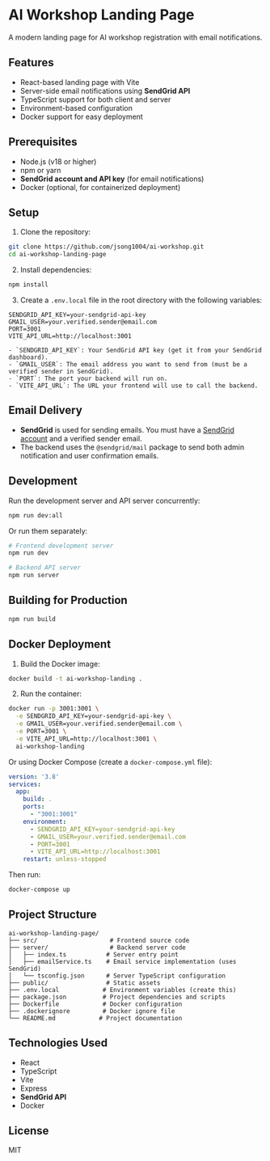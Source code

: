 # AI Workshop Landing Page

A modern landing page for AI workshop registration with email notifications.

## Features

- React-based landing page with Vite
- Server-side email notifications using **SendGrid API**
- TypeScript support for both client and server
- Environment-based configuration
- Docker support for easy deployment

## Prerequisites

- Node.js (v18 or higher)
- npm or yarn
- **SendGrid account and API key** (for email notifications)
- Docker (optional, for containerized deployment)

## Setup

1. Clone the repository:
```bash
git clone https://github.com/jsong1004/ai-workshop.git
cd ai-workshop-landing-page
```

2. Install dependencies:
```bash
npm install
```

3. Create a `.env.local` file in the root directory with the following variables:
```env
SENDGRID_API_KEY=your-sendgrid-api-key
GMAIL_USER=your.verified.sender@email.com
PORT=3001
VITE_API_URL=http://localhost:3001
```

    - `SENDGRID_API_KEY`: Your SendGrid API key (get it from your SendGrid dashboard).
    - `GMAIL_USER`: The email address you want to send from (must be a verified sender in SendGrid).
    - `PORT`: The port your backend will run on.
    - `VITE_API_URL`: The URL your frontend will use to call the backend.

## Email Delivery

- **SendGrid** is used for sending emails. You must have a [SendGrid account](https://sendgrid.com/) and a verified sender email.
- The backend uses the `@sendgrid/mail` package to send both admin notification and user confirmation emails.

## Development

Run the development server and API server concurrently:
```bash
npm run dev:all
```

Or run them separately:
```bash
# Frontend development server
npm run dev

# Backend API server
npm run server
```

## Building for Production

```bash
npm run build
```

## Docker Deployment

1. Build the Docker image:
```bash
docker build -t ai-workshop-landing .
```

2. Run the container:
```bash
docker run -p 3001:3001 \
  -e SENDGRID_API_KEY=your-sendgrid-api-key \
  -e GMAIL_USER=your.verified.sender@email.com \
  -e PORT=3001 \
  -e VITE_API_URL=http://localhost:3001 \
  ai-workshop-landing
```

Or using Docker Compose (create a `docker-compose.yml` file):
```yaml
version: '3.8'
services:
  app:
    build: .
    ports:
      - "3001:3001"
    environment:
      - SENDGRID_API_KEY=your-sendgrid-api-key
      - GMAIL_USER=your.verified.sender@email.com
      - PORT=3001
      - VITE_API_URL=http://localhost:3001
    restart: unless-stopped 
```

Then run:
```bash
docker-compose up
```

## Project Structure

```
ai-workshop-landing-page/
├── src/                    # Frontend source code
├── server/                 # Backend server code
│   ├── index.ts           # Server entry point
│   ├── emailService.ts    # Email service implementation (uses SendGrid)
│   └── tsconfig.json      # Server TypeScript configuration
├── public/                # Static assets
├── .env.local            # Environment variables (create this)
├── package.json          # Project dependencies and scripts
├── Dockerfile            # Docker configuration
├── .dockerignore         # Docker ignore file
└── README.md            # Project documentation
```

## Technologies Used

- React
- TypeScript
- Vite
- Express
- **SendGrid API**
- Docker

## License

MIT
